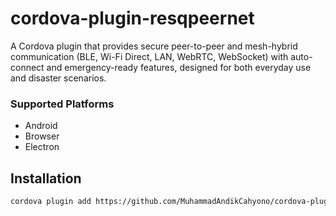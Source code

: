 # cordova-plugin-resqpeernet
A Cordova plugin that provides secure peer-to-peer and mesh-hybrid communication (BLE, Wi-Fi Direct, LAN, WebRTC, WebSocket) with auto-connect and emergency-ready features, designed for both everyday use and disaster scenarios.

### Supported Platforms

- Android
- Browser
- Electron

## Installation

```bash
cordova plugin add https://github.com/MuhammadAndikCahyono/cordova-plugin-resqpeernet
```

